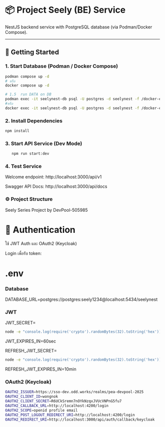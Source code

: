 # 📦 Project Seely (BE) Service

NestJS backend service with PostgreSQL database (via Podman/Docker Compose).

---

## 🚀 Getting Started

### 1. Start Database (Podman / Docker Compose)
```bash
podman compose up -d
# หรือ
docker compose up -d

# 1.5  run DATA on DB
podman exec -it seelynest-db psql -U postgres -d seelynest -f /docker-entrypoint-initdb.d/init.sql
#หรือ
docker exec -it seelynest-db psql -U postgres -d seelynest -f /docker-entrypoint-initdb.d/init.sql
```

### 2. Install Dependencies
```bash
npm install
```

### 3. Start API Service (Dev Mode)
```bash
   npm run start:dev
```


### 4. Test Service

Welcome endpoint: http://localhost:3000/api/v1

Swagger API Docs: http://localhost:3000/api/docs


### ⚙️ Project Structure

Seely Series Project by DevPool-505985
###

# 🔑 Authentication

ใช้ JWT Auth และ OAuth2 (Keycloak)

Login เพื่อรับ token:

# .env

   ### Database
DATABASE_URL=postgres://postgres:seely1234@localhost:5434/seelynest

### JWT
JWT_SECRET= 
```bash
node -e "console.log(require('crypto').randomBytes(32).toString('hex'))"
```
JWT_EXPIRES_IN=60sec

REFRESH_JWT_SECRET=
```bash
node -e "console.log(require('crypto').randomBytes(32).toString('hex'))"
```
REFRESH_JWT_EXPIRES_IN=10min

### OAuth2 (Keycloak)
```bash
OAUTH2_ISSUER=https://sso-dev.odd.works/realms/pea-devpool-2025
OAUTH2_CLIENT_ID=wongnok
OAUTH2_CLIENT_SECRET=R6UCkSremn7nOYkNzqxJVUcVNPnG5fu7
OAUTH2_CALLBACK_URL=http://localhost:4200/login
OAUTH2_SCOPE=openid profile email
OAUTH2_POST_LOGOUT_REDIRECT_URI=http://localhost:4200/login
OAUTH2_REDIRECT_URI=http://localhost:3000/api/auth/callback/keycloak

```